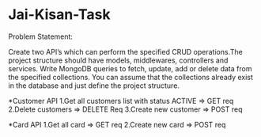 # Jai-Kisan-Task

Problem Statement:

Create two API’s which can perform the specified CRUD operations.The project structure should have models, middlewares, controllers and services. Write MongoDB queries to fetch, update, add or delete data from the specified collections. You can assume that the collections already exist in the database and just define the project structure.

*Customer API
1.Get all customers list with status ACTIVE => GET req
2.Delete customers => DELETE Req
3.Create new customer => POST req

*Card API
1.Get all card => GET req
2.Create new card => POST req
